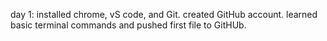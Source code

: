 day 1: installed chrome, vS code, and Git. 
created GitHub account. learned basic terminal commands and pushed first file to GitHUb.